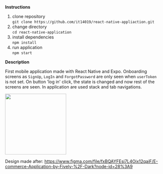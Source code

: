 **Instructions**
1. clone repository </br> `git clone https://github.com/it14019/react-native-appliaction.git`
2. change directory </br> `cd react-native-application`
3. install dependencies </br> `npm install`
4. run application </br> `npm start`

**Description**

First mobile application made with React Native and Expo. Onboarding screens as `SignUp`, `LogIn` and `ForgotPassword` are only seen when `userToken` is not set. On button 'log in' click, the state is changed and now rest of the screens are seen.
In application are used stack and tab navigations.

<img src="application-gif.gif" width="200">

Design made after:
https://www.figma.com/file/fxBQAYFEsi7L4Oix12qaiF/E-commerce-Application-by-Fively-%2F-Dark?node-id=28%3A9